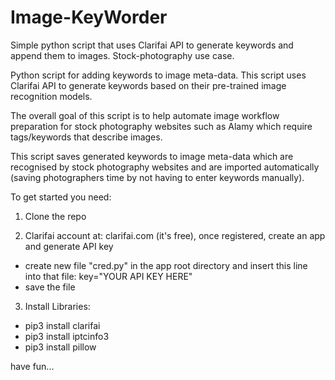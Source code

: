 # Image-KeyWorder
Simple python script that uses Clarifai API to generate keywords and append them to images. Stock-photography use case.


Python script for adding keywords to image meta-data.
This script uses Clarifai API to generate keywords based on their pre-trained image recognition models.

The overall goal of this script is to help automate image workflow preparation
for stock photography websites such as Alamy which require tags/keywords that describe images.

This script saves generated keywords to image meta-data which are recognised
by stock photography websites and are imported automatically
(saving photographers time by not having to enter keywords manually). 

To get started you need:

1. Clone the repo

2. Clarifai account at: clarifai.com (it's free), once registered, create an app and generate API key
 - create new file "cred.py" in the app root directory and insert this line into that file:
    key="YOUR API KEY HERE"
 - save the file

3. Install Libraries:
 - pip3 install clarifai
 - pip3 install iptcinfo3
 - pip3 install pillow
 
 
 have fun...
